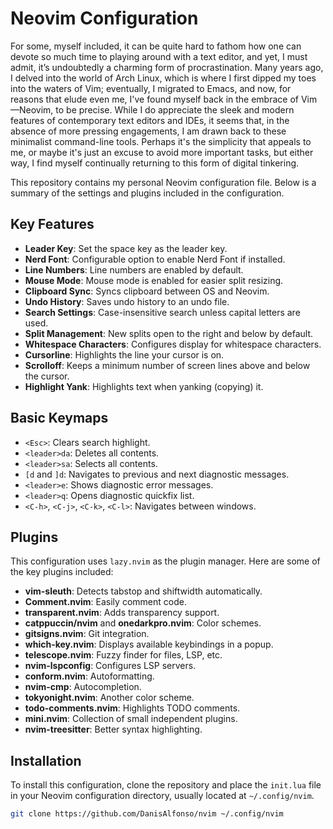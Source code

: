 # Neovim Configuration

For some, myself included, it can be quite hard to fathom how one can devote so much time to playing around with a text editor, and yet, I must admit, it’s undoubtedly a charming form of procrastination. Many years ago, I delved into the world of Arch Linux, which is where I first dipped my toes into the waters of Vim; eventually, I migrated to Emacs, and now, for reasons that elude even me, I've found myself back in the embrace of Vim—Neovim, to be precise. While I do appreciate the sleek and modern features of contemporary text editors and IDEs, it seems that, in the absence of more pressing engagements, I am drawn back to these minimalist command-line tools. Perhaps it's the simplicity that appeals to me, or maybe it's just an excuse to avoid more important tasks, but either way, I find myself continually returning to this form of digital tinkering.

This repository contains my personal Neovim configuration file. Below is a summary of the settings and plugins included in the configuration.

## Key Features

- **Leader Key**: Set the space key as the leader key.
- **Nerd Font**: Configurable option to enable Nerd Font if installed.
- **Line Numbers**: Line numbers are enabled by default.
- **Mouse Mode**: Mouse mode is enabled for easier split resizing.
- **Clipboard Sync**: Syncs clipboard between OS and Neovim.
- **Undo History**: Saves undo history to an undo file.
- **Search Settings**: Case-insensitive search unless capital letters are used.
- **Split Management**: New splits open to the right and below by default.
- **Whitespace Characters**: Configures display for whitespace characters.
- **Cursorline**: Highlights the line your cursor is on.
- **Scrolloff**: Keeps a minimum number of screen lines above and below the cursor.
- **Highlight Yank**: Highlights text when yanking (copying) it.

## Basic Keymaps

- `<Esc>`: Clears search highlight.
- `<leader>da`: Deletes all contents.
- `<leader>sa`: Selects all contents.
- `[d` and `]d`: Navigates to previous and next diagnostic messages.
- `<leader>e`: Shows diagnostic error messages.
- `<leader>q`: Opens diagnostic quickfix list.
- `<C-h>`, `<C-j>`, `<C-k>`, `<C-l>`: Navigates between windows.

## Plugins

This configuration uses `lazy.nvim` as the plugin manager. Here are some of the key plugins included:

- **vim-sleuth**: Detects tabstop and shiftwidth automatically.
- **Comment.nvim**: Easily comment code.
- **transparent.nvim**: Adds transparency support.
- **catppuccin/nvim** and **onedarkpro.nvim**: Color schemes.
- **gitsigns.nvim**: Git integration.
- **which-key.nvim**: Displays available keybindings in a popup.
- **telescope.nvim**: Fuzzy finder for files, LSP, etc.
- **nvim-lspconfig**: Configures LSP servers.
- **conform.nvim**: Autoformatting.
- **nvim-cmp**: Autocompletion.
- **tokyonight.nvim**: Another color scheme.
- **todo-comments.nvim**: Highlights TODO comments.
- **mini.nvim**: Collection of small independent plugins.
- **nvim-treesitter**: Better syntax highlighting.

## Installation

To install this configuration, clone the repository and place the `init.lua` file in your Neovim configuration directory, usually located at `~/.config/nvim`.

```sh
git clone https://github.com/DanisAlfonso/nvim ~/.config/nvim

